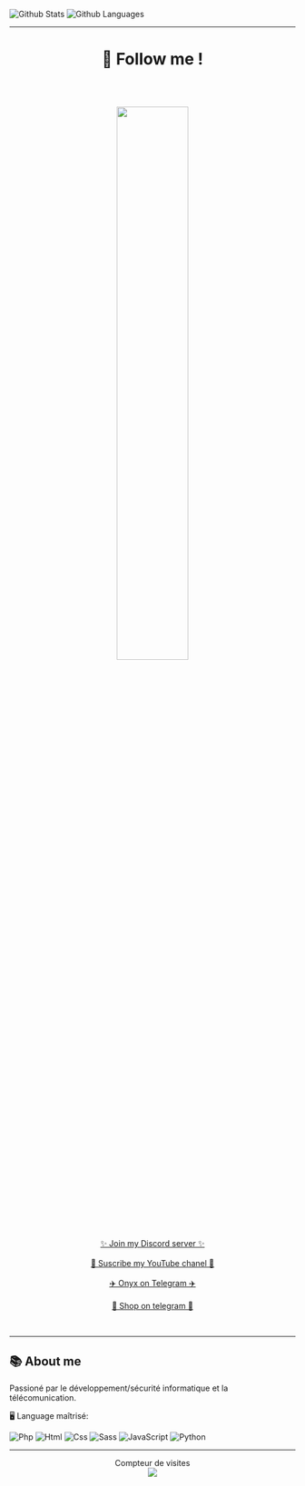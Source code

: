 ![Github Stats](https://github-readme-stats.vercel.app/api?username=Esio-01&count_private=true&show_icons=true&theme=radical)
![Github Languages](https://github-readme-stats.vercel.app/api/top-langs/?username=Esio-01&show_icons=true&theme=radical)


----


<h1 align="center">🔎 Follow me !</h1>
<br><br>
<p align="center">
  <img style="display: block; margin-left: auto; margin-right: auto; width: 50%;" src="https://discord.c99.nl/widget/theme-2/965179056477839440.png">
</p>
<br>
<p align="center">
  <a href="https://discord.gg/mqTMA2Wuj2">✨ Join my Discord server ✨</a>
  <br><br>
  <a href="https://www.youtube.com/channel/UCzsusjBbGdgrkqf4dncy6oA">🎥 Suscribe my YouTube chanel 🎥</a>
  <br><br>
  <a href="https://t.me/onyx_organization">✈️ Onyx on Telegram ✈️</a>
  <br><br>
  <a href="https://t.me/EsioShop">🛒 Shop on telegram 🛒</a>
</p>
<br>

----

<h2>📚 About me</h2>
Passioné par le développement/sécurité informatique et la télécomunication.


🖥 Language maîtrisé:

![Php](https://img.shields.io/badge/-PHP-purple?logo=php&logoColor=white)
![Html](https://img.shields.io/badge/-HTML-e34f26?logo=html5&logoColor=fff)
![Css](https://img.shields.io/badge/-CSS-blue?logo=css3&logoColor=fff)
![Sass](https://img.shields.io/badge/-Sass-red?logo=sass&logoColor=fff)
![JavaScript](https://img.shields.io/badge/-JavaScript-yellow?logo=javascript&logoColor=fff)
![Python](https://img.shields.io/badge/-Python-black?logo=python&logoColor=fff)

----

<p align="center"> 
  Compteur de visites<br>
  <img src="https://profile-counter.glitch.me/Popey-01/count.svg"/>
</p>

